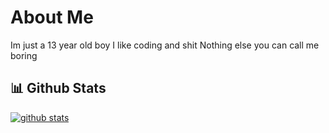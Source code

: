 # About Me
Im just a 13 year old boy 
I like coding and shit
Nothing else you can call me boring

##  📊 **Github Stats**

[![github stats](https://github-readme-stats.vercel.app/api?username=sasukeuchiha912&show_icons=true&theme=dark)](https://github.com/sasukeuchiha912)
